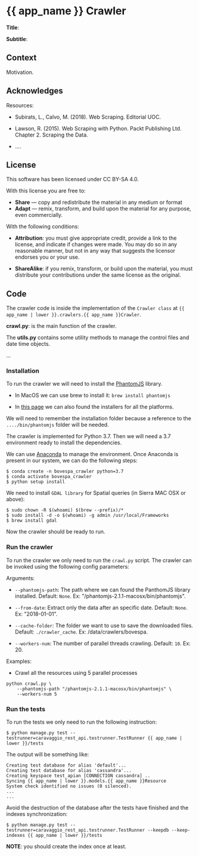 # {{ app_name }} Crawler

__Title__:

__Subtitle__:


## Context

Motivation.


## Acknowledges

Resources:

- Subirats, L., Calvo, M. (2018). Web Scraping. Editorial UOC.

- Lawson, R. (2015). Web Scraping with Python. Packt Publishing Ltd. Chapter 2. Scraping the Data.

- .... 


## License

This software has been licensed under CC BY-SA 4.0.

With this license you are free to:

- __Share__ — copy and redistribute the material in any medium or format
- __Adapt__ — remix, transform, and build upon the material
for any purpose, even commercially.

With the following conditions:

- __Attribution__: you must give appropriate credit, provide a link to the license, and indicate if changes were made. You may do so in any reasonable manner, but not in any way that suggests the licensor endorses you or your use.

- __ShareAlike__: if you remix, transform, or build upon the material, you must distribute your contributions under the same license as the original.
 
 
 ## Code

The crawler code is inside the implementation of the `Crawler class` at `{{ app_name | lower }}.crawlers.{{ app_name }}Crawler`. 

__crawl.py__: is the main function of the crawler. 

The __utils.py__ contains some utility methods to manage the control files and date time objects. 

...

### Installation

To run the crawler we will need to install the [PhantomJS](http://phantomjs.org/) library.

- In MacOS we can use brew to install it: `brew install phantomjs`

- In [this page](http://phantomjs.org/download.html) we can also found the installers for all the platforms.

We will need to remember the installation folder because a reference to the `..../bin/phantomjs` folder will be needed. 

The crawler is implemented for Python 3.7. Then we will need a 3.7 environment ready to install the dependencies.

We can use [Anaconda](https://conda.io/docs/installation.html) to manage the environment. Once Anaconda is present in our system, we can do the following steps:

```
$ conda create -n bovespa_crawler python=3.7
$ conda activate bovespa_crawler
$ python setup install
``` 

We need to install `GDAL library` for Spatial queries (in Sierra MAC OSX or above):

```
$ sudo chown -R $(whoami) $(brew --prefix)/*
$ sudo install -d -o $(whoami) -g admin /usr/local/Frameworks
$ brew install gdal

```

Now the crawler should be ready to run.

### Run the crawler

To run the crawler we only need to run the `crawl.py` script. The crawler can be invoked using the following config parameters:

Arguments:

- `--phantomjs-path`: The path where we can found the PanthomJS library installed. Default: `None`. Ex: "/phantomjs-2.1.1-macosx/bin/phantomjs".

- `--from-date`: Extract only the data after an specific date. Default: `None`. Ex: "2018-01-01".

- `--cache-folder`: The folder we want to use to save the downloaded files. Default: `./crawler_cache`. Ex: /data/crawlers/bovespa.

- `--workers-num`: The number of parallel threads crawling. Default: `10`. Ex: 20.


Examples:

- Crawl all the resources using 5 parallel processes

```
python crawl.py \
    --phantomjs-path "/phantomjs-2.1.1-macosx/bin/phantomjs" \
    --workers-num 5
```

### Run the tests

To run the tests we only need to run the following instruction:

```
$ python manage.py test --testrunner=caravaggio_rest_api.testrunner.TestRunner {{ app_name | lower }}/tests
```

The output will be something like:

```
Creating test database for alias 'default'...
Creating test database for alias 'cassandra'...
Creating keyspace test_apian [CONNECTION cassandra] ..
Syncing {{ app_name | lower }}.models.{{ app_name }}Resource
System check identified no issues (0 silenced).
...
...
```

Avoid the destruction of the database after the tests have finished and the indexes synchronization:

```
$ python manage.py test --testrunner=caravaggio_rest_api.testrunner.TestRunner --keepdb --keep-indexes {{ app_name | lower }}/tests
```

__NOTE__: you should create the index once at least.